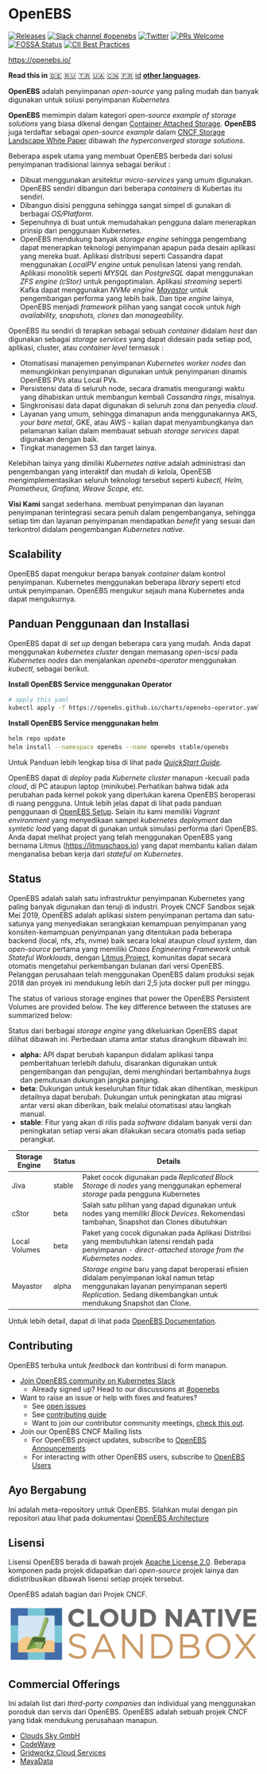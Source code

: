 # OpenEBS

[![Releases](https://img.shields.io/github/release/openebs/openebs/all.svg?style=flat-square)](https://github.com/openebs/openebs/releases)
[![Slack channel #openebs](https://img.shields.io/badge/slack-openebs-brightgreen.svg?logo=slack)](https://kubernetes.slack.com/messages/openebs)
[![Twitter](https://img.shields.io/twitter/follow/openebs.svg?style=social&label=Follow)](https://twitter.com/intent/follow?screen_name=openebs)
[![PRs Welcome](https://img.shields.io/badge/PRs-welcome-brightgreen.svg?style=flat-square)](https://github.com/openebs/openebs/blob/master/CONTRIBUTING.md)
[![FOSSA Status](https://app.fossa.com/api/projects/git%2Bgithub.com%2Fopenebs%2Fopenebs.svg?type=shield)](https://app.fossa.com/projects/git%2Bgithub.com%2Fopenebs%2Fopenebs?ref=badge_shield)
[![CII Best Practices](https://bestpractices.coreinfrastructure.org/projects/1754/badge)](https://bestpractices.coreinfrastructure.org/projects/1754)

https://openebs.io/

**Read this in**
[🇩🇪](translations/README.de.md)
[🇷🇺](translations/README.ru.md)
[🇹🇷](translations/README.tr.md)
[🇺🇦](translations/README.ua.md)
[🇨🇳](translations/README.zh.md)
[🇫🇷](translations/README.fr.md)
[id](translations/README.id.md)
**[other languages](translations/#readme).**

**OpenEBS** adalah penyimpanan _open-source_ yang paling mudah dan banyak digunakan untuk solusi penyimpanan _Kubernetes_

**OpenEBS** memimpin dalam kategori _open-source example of storage solutions_ yang biasa dikenal dengan [Container Attached Storage](https://www.cncf.io/blog/2018/04/19/container-attached-storage-a-primer/). **OpenEBS** juga terdaftar sebagai _open-source example_ dalam [CNCF Storage Landscape White Paper](https://github.com/cncf/sig-storage/blob/master/CNCF%20Storage%20Landscape%20-%20White%20Paper.pdf) dibawah _the hyperconverged storage solutions_.

Beberapa aspek utama yang membuat OpenEBS berbeda dari solusi penyimpanan tradisional lainnya sebagai berikut :

- Dibuat menggunakan arsitektur _micro-services_ yang umum digunakan. OpenEBS sendiri dibangun dari beberapa _containers_ di Kubertas itu sendiri.
- Dibangun disisi pengguna sehingga sangat simpel di gunakan di berbagai _OS/Platform_.
- Sepenuhnya di buat untuk memudahakan pengguna dalam menerapkan prinsip dari penggunaan Kubernetes.
- OpenEBS mendukung banyak _storage engine_ sehingga pengembang dapat menerapkan teknologi penyimpanan apapun pada desain aplikasi yang mereka buat. Aplikasi distribusi seperti Cassandra dapat menggunakan _LocalPV engine_ untuk penulisan latensi yang rendah. Aplikasi monolitik seperti _MYSQL_ dan _PostgreSQL_ dapat menggunakan _ZFS engine (cStor)_ untuk pengoptimalan. Aplikasi _streaming_ seperti Kafka dapat menggunakan _NVMe engine [Mayastor](https://github.com/openebs/Mayastor)_ untuk pengembangan performa yang lebih baik. Dan tipe _engine_ lainya, OpenEBS menjadi _framework_ pilihan yang sangat cocok untuk _high availability, snapshots, clones_ dan _manageability._

OpenEBS itu sendiri di terapkan sebagai sebuah _container_ didalam _host_ dan digunakan sebagai _storage services_ yang dapat didesain pada setiap pod, aplikasi, cluster, atau _container level_ termasuk :

- Otomatisasi manajemen penyimpanan _Kubernetes worker nodes_ dan memungkinkan penyimpanan digunakan untuk penyimpanan dinamis OpenEBS PVs atau Local PVs.
- Persistensi data di seluruh node, secara dramatis mengurangi waktu yang dihabiskan untuk membangun kembali _Cassandra rings_, misalnya.
- Singkronisasi data dapat digunakan di seluruh zona dan penyedia _cloud_.
- Layanan yang umum, sehingga dimanapun anda menggunakannya AKS, _your bare metal_, GKE, atau AWS - kalian dapat menyambungkanya dan pelamanan kalian dalam membauat sebuah _storage services_ dapat digunakan dengan baik.
- Tingkat managemen S3 dan target lainya.

Kelebihan lainya yang dimiliki _Kubernetes native_ adalah administrasi dan pengembangan yang interaktif dan mudah di kelola, OpenESB mengimplementasikan seluruh teknologi tersebut seperti _kubectl, Helm, Prometheus, Grafana, Weave Scope, etc._

**Visi Kami** sangat sederhana. membuat penyimpanan dan layanan penyimpanan terintegrasi secara penuh dalam pengembanganya, sehingga setiap tim dan layanan penyimpanan mendapatkan _benefit_ yang sesuai dan terkontrol didalam pengembangan _Kubernetes native_.

## Scalability

OpenEBS dapat mengukur berapa banyak _container_ dalam kontrol penyimpanan. Kubernetes menggunakan beberapa _library_ seperti etcd untuk penyimpanan. OpenEBS mengukur sejauh mana Kubernetes anda dapat mengukurnya.

## Panduan Penggunaan dan Installasi

OpenEBS dapat di _set up_ dengan beberapa cara yang mudah. Anda dapat menggunakan _kubernetes cluster_ dengan memasang _open-iscsi_ pada _Kubernetes nodes_ dan menjalankan _openebs-operator_ menggunakan _kubectl_, sebagai berikut.

**Install OpenEBS Service menggunakan Operator**

```bash
# apply this yaml
kubectl apply -f https://openebs.github.io/charts/openebs-operator.yaml
```

**Install OpenEBS Service menggunakan helm**

```bash
helm repo update
helm install --namespace openebs --name openebs stable/openebs
```

Untuk Panduan lebih lengkap bisa di lihat pada _[QuickStart Guide](https://docs.openebs.io/docs/overview.html)_.

OpenEBS dapat di _deploy_ pada _Kubernete cluster_ manapun -kecuali pada _cloud_, di PC ataupun laptop (minikube).Perhatikan bahwa tidak ada perubahan pada kernel pokok yang diperlukan karena OpenEBS beroperasi di ruang pengguna. Untuk lebih jelas dapat di lihat pada panduan penggunaan di [OpenEBS Setup](https://docs.openebs.io/docs/overview.html). Selain itu kami memiliki _Vagrant environment_ yang menyedikaan sampel _kubernetes deployment_ dan _syntetic load_ yang dapat di gunakan untuk simulasi performa dari OpenEBS. Anda dapat melihat project yang telah menggunakan OpenEBS yang bernama Litmus (https://litmuschaos.io) yang dapat membantu kalian dalam menganalisa beban kerja dari _stateful on Kubernetes_.

## Status

OpenEBS adalah salah satu infrastruktur penyimpanan Kubernetes yang paling banyak digunakan dan teruji di industri. Proyek CNCF Sandbox sejak Mei 2019, OpenEBS adalah aplikasi sistem penyimpanan pertama dan satu-satunya yang menyediakan serangkaian kemampuan penyimpanan yang konsiten-kemampuan penyimpanan yang ditentukan pada beberapa backend (local, nfs, zfs, nvme) baik secara lokal ataupun _cloud system_, dan _open-source_ pertama yang memiliki _Chaos Engineering Framework_ untuk _Stateful Workloads_, dengan [Litmus Project](https://litmuschaos.io), komunitas dapat secara otomatis mengetahui perkembangan bulanan dari versi OpenEBS. Pelanggan perusahaan telah menggunakan OpenEBS dalam produksi sejak 2018 dan proyek ini mendukung lebih dari 2,5 juta docker pull per minggu.

The status of various storage engines that power the OpenEBS Persistent Volumes are provided below. The key difference between the statuses are summarized below:

Status dari berbagai _storage engine_ yang dikeluarkan OpenEBS dapat dilihat dibawah ini. Perbedaan utama antar status dirangkum dibawah ini:

- **alpha:** API dapat berubah kapanpun didalam aplikasi tanpa pemberitahuan terlebih dahulu, disarankan digunakan untuk pengembangan dan pengujian, demi menghindari bertambahnya _bugs_ dan pemutusan dukungan jangka panjang.
- **beta**: Dukungan untuk keseluruhan fitur tidak akan dihentikan, meskipun detailnya dapat berubah. Dukungan untuk peningkatan atau migrasi antar versi akan diberikan, baik melalui otomatisasi atau langkah manual.
- **stable**: Fitur yang akan di rilis pada _software_ didalam banyak versi dan peningkatan setiap versi akan dilakukan secara otomatis pada setiap perangkat.

| Storage Engine | Status | Details                                                                                                                                                                                                  |
| -------------- | ------ | -------------------------------------------------------------------------------------------------------------------------------------------------------------------------------------------------------- |
| Jiva           | stable | Paket cocok digunakan pada _Replicated Block Storage_ di _nodes_ yang menggunakan ephemeral _storage_ pada pengguna Kubernetes                                                                           |
| cStor          | beta   | Salah satu pilihan yang dapad digunakan untuk nodes yang memiliki _Block Devices_. Rekomendasi tambahan, Snapshot dan Clones dibutuhkan                                                                  |
| Local Volumes  | beta   | Paket yang cocok digunakan pada Aplikasi Distribsi yang membutuhkan latensi rendah pada penyimpanan - _direct-attached storage from the Kubernetes nodes_.                                               |
| Mayastor       | alpha  | _Storage engine_ baru yang dapat beroperasi efisien didalam penyimpanan lokal namun tetap menggunakan layanan penyimpanan seperti _Replication_. Sedang dikembangkan untuk mendukung Snapshot dan Clone. |

Untuk lebih detail, dapat di lihat pada [OpenEBS Documentation](https://docs.openebs.io/docs/next/quickstart.html).

## Contributing

OpenEBS terbuka untuk _feedback_ dan kontribusi di form manapun.

- [Join OpenEBS community on Kubernetes Slack](https://kubernetes.slack.com)
  - Already signed up? Head to our discussions at [#openebs](https://kubernetes.slack.com/messages/openebs/)
- Want to raise an issue or help with fixes and features?
  - See [open issues](https://github.com/openebs/openebs/issues)
  - See [contributing guide](./CONTRIBUTING.md)
  - Want to join our contributor community meetings, [check this out](./community/README.md).
- Join our OpenEBS CNCF Mailing lists
  - For OpenEBS project updates, subscribe to [OpenEBS Announcements](https://lists.cncf.io/g/cncf-openebs-announcements)
  - For interacting with other OpenEBS users, subscribe to [OpenEBS Users](https://lists.cncf.io/g/cncf-openebs-users)

## Ayo Bergabung

Ini adalah meta-repository untuk OpenEBS. Silahkan mulai dengan pin repositori atau lihat pada dokumentasi [OpenEBS Architecture](./contribute/design/README.id.md)

## Lisensi

Lisensi OpenEBS berada di bawah projek [Apache License 2.0](https://github.com/openebs/openebs/blob/master/LICENSE). Beberapa komponen pada projek didapatkan dari _open-source_ projek lainya dan didistribusikan dibawah lisensi setiap projek tersebut.

OpenEBS adalah bagian dari Projek CNCF.

[![CNCF Sandbox Project](https://raw.githubusercontent.com/cncf/artwork/master/other/cncf-sandbox/horizontal/color/cncf-sandbox-horizontal-color.png)](https://landscape.cncf.io/selected=open-ebs)

## Commercial Offerings

Ini adalah list dari _third-party companies_ dan individual yang menggunakan poroduk dan servis dari OpenEBS. OpenEBS adalah sebuah projek CNCF yang tidak mendukung perusahaan manapun.

- [Clouds Sky GmbH](https://cloudssky.com/en/)
- [CodeWave](https://codewave.eu/)
- [Gridworkz Cloud Services](https://gridworkz.com/)
- [MayaData](https://mayadata.io/)
